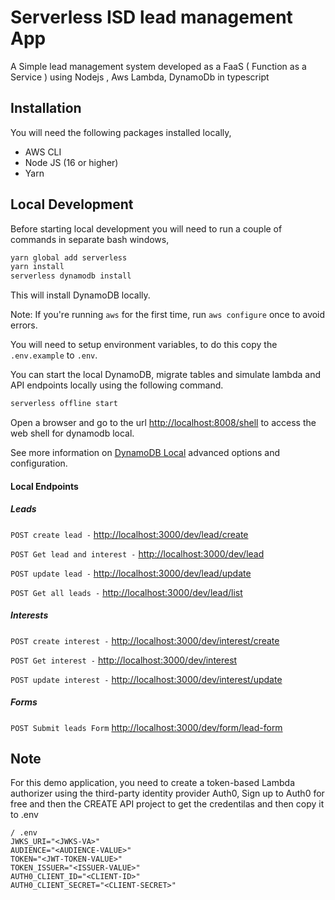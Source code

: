 # Serverless ISD lead management App

A Simple lead management system developed as a FaaS ( Function as a Service ) using Nodejs , Aws Lambda, DynamoDb in typescript

## Installation

You will need the following packages installed locally,

- AWS CLI
- Node JS (16 or higher)
- Yarn

## Local Development

Before starting local development you will need to run a couple of commands in separate bash windows,

```bash
yarn global add serverless
yarn install
serverless dynamodb install
```

This will install DynamoDB locally.

Note: If you're running `aws` for the first time, run `aws configure` once to avoid errors.

You will need to setup environment variables, to do this copy the `.env.example` to `.env`.

You can start the local DynamoDB, migrate tables and simulate lambda and API endpoints locally using
the following command.

```bash
serverless offline start
```

Open a browser and go to the url [http://localhost:8008/shell](http://localhost:8008/shell) to access the web shell for dynamodb local.

See more information on [DynamoDB Local](https://www.npmjs.com/package/serverless-dynamodb-local) advanced options and configuration.

#### Local Endpoints

##### Leads

`POST create lead -`
[http://localhost:3000/dev/lead/create](http://localhost:3000/dev/lead/create)

`POST Get lead and interest -`
[http://localhost:3000/dev/lead](http://localhost:3000/dev/lead)

`POST update lead -`
[http://localhost:3000/dev/lead/update](http://localhost:3000/dev/lead/update)

`POST Get all leads -`
[http://localhost:3000/dev/lead/list](http://localhost:3000/dev/lead/list)

##### Interests

`POST create interest -`
[http://localhost:3000/dev/interest/create](http://localhost:3000/dev/interest/create)

`POST Get interest -`
[http://localhost:3000/dev/interest](http://localhost:3000/dev/interest)

`POST update interest -`
[http://localhost:3000/dev/interest/update](http://localhost:3000/dev/interest/update)

##### Forms

`POST Submit leads Form`
[http://localhost:3000/dev/form/lead-form](http://localhost:3000/dev/form/lead-form)

## Note

For this demo application, you need to create a token-based Lambda authorizer using the third-party identity provider Auth0, Sign up to Auth0 for free and then the CREATE API project to get the credentilas and then copy it to .env

```
/ .env
JWKS_URI="<JWKS-VA>"
AUDIENCE="<AUDIENCE-VALUE>"
TOKEN="<JWT-TOKEN-VALUE>"
TOKEN_ISSUER="<ISSUER-VALUE>"
AUTH0_CLIENT_ID="<CLIENT-ID>"
AUTH0_CLIENT_SECRET="<CLIENT-SECRET>"
```
